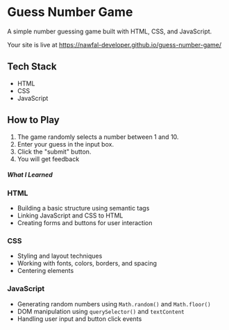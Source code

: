 # Guess  Number Game

A simple number guessing game built with HTML, CSS, and JavaScript. 

Your site is live at https://nawfal-developer.github.io/guess-number-game/


## Tech Stack

- HTML
- CSS
- JavaScript

##  How to Play

1. The game randomly selects a number between 1 and 10.
2. Enter your guess in the input box.
3. Click the "submit" button.
4. You will get feedback

##### What I Learned

###  HTML
- Building a basic structure using semantic tags
- Linking JavaScript and CSS to HTML
- Creating forms and buttons for user interaction

### CSS
- Styling and layout techniques
- Working with fonts, colors, borders, and spacing
- Centering elements

### JavaScript
- Generating random numbers using `Math.random()` and `Math.floor()`
- DOM manipulation using `querySelector()` and `textContent`
- Handling user input and button click events



